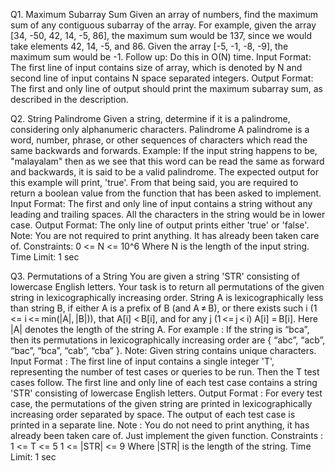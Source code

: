 Q1. Maximum Subarray Sum
Given an array of numbers, find the maximum sum of any contiguous subarray of the array.
For example, given the array [34, -50, 42, 14, -5, 86], the maximum sum would be 137, since we would take elements 42, 14, -5, and 86.
Given the array [-5, -1, -8, -9], the maximum sum would be -1.
Follow up: Do this in O(N) time.
Input Format:
The first line of input contains size of array, which is denoted by N and second line of input contains N space separated integers.
Output Format:
The first and only line of output should print the maximum subarray sum, as described in the description.

Q2. String Palindrome
Given a string, determine if it is a palindrome, considering only alphanumeric characters.
Palindrome
A palindrome is a word, number, phrase, or other sequences of characters which read the same backwards and forwards.
Example:
If the input string happens to be, "malayalam" then as we see that this word can be read the same as forward and backwards, it is said to be a valid palindrome. The expected output for this example will print, 'true'.
From that being said, you are required to return a boolean value from the function that has been asked to implement.
Input Format:
The first and only line of input contains a string without any leading and trailing spaces. All the characters in the string would be in lower case.
Output Format:
The only line of output prints either 'true' or 'false'.
Note:
You are not required to print anything. It has already been taken care of.
Constraints:
0 <= N <= 10^6 Where N is the length of the input string. Time Limit: 1 sec


Q3. Permutations of a String
You are given a string 'STR' consisting of lowercase English letters. Your task is to return all permutations of the given string in lexicographically increasing order.
String A is lexicographically less than string B, if either A is a prefix of B (and A ≠ B), or there exists such i (1 <= i <= min(|A|, |B|)), that A[i] < B[i], and for any j (1 <= j < i) A[i] = B[i]. Here |A| denotes the length of the string A.
For example :
If the string is “bca”, then its permutations in lexicographically increasing order are { “abc”, “acb”, “bac”, “bca”, “cab”, “cba” }.
Note:
Given string contains unique characters.
Input Format :
The first line of input contains a single integer 'T', representing the number of test cases or queries to be run. Then the T test cases follow. The first line and only line of each test case contains a string 'STR' consisting of lowercase English letters.
Output Format :
For every test case, the permutations of the given string are printed in lexicographically increasing order separated by space. The output of each test case is printed in a separate line.
Note :
You do not need to print anything, it has already been taken care of. Just implement the given function.
Constraints :
1 <= T <= 5 1 <= |STR| <= 9 Where |STR| is the length of the string. Time Limit: 1 sec
